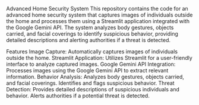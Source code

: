  Advanced Home Security System
This repository contains the code for an advanced home security system that captures images of individuals outside the home and processes them using a Streamlit application integrated with the Google Gemini API. The system analyzes body gestures, objects carried, and facial coverings to identify suspicious behavior, providing detailed descriptions and alerting authorities if a threat is detected.

Features
Image Capture:
Automatically captures images of individuals outside the home.
Streamlit Application:
Utilizes Streamlit for a user-friendly interface to analyze captured images.
Google Gemini API Integration:
Processes images using the Google Gemini API to extract relevant information.
Behavior Analysis:
Analyzes body gestures, objects carried, and facial coverings.
Identifies and flags suspicious behavior.
Threat Detection:
Provides detailed descriptions of suspicious individuals and behavior.
Alerts authorities if a potential threat is detected.
